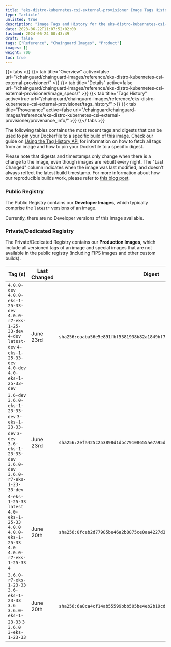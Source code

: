 ```yaml
---
title: "eks-distro-kubernetes-csi-external-provisioner Image Tags History"
type: "article"
unlisted: true
description: "Image Tags and History for the eks-distro-kubernetes-csi-external-provisioner Chainguard Image"
date: 2023-06-22T11:07:52+02:00
lastmod: 2024-06-24 00:43:49
draft: false
tags: ["Reference", "Chainguard Images", "Product"]
images: []
weight: 700
toc: true
---
```


{{< tabs >}}
{{< tab title="Overview" active=false url="/chainguard/chainguard-images/reference/eks-distro-kubernetes-csi-external-provisioner/" >}}
{{< tab title="Details" active=false url="/chainguard/chainguard-images/reference/eks-distro-kubernetes-csi-external-provisioner/image_specs/" >}}
{{< tab title="Tags History" active=true url="/chainguard/chainguard-images/reference/eks-distro-kubernetes-csi-external-provisioner/tags_history/" >}}
{{< tab title="Provenance" active=false url="/chainguard/chainguard-images/reference/eks-distro-kubernetes-csi-external-provisioner/provenance_info/" >}}
{{</ tabs >}}

The following tables contains the most recent tags and digests that can be used to pin your Dockerfile to a specific build of this image. Check our guide on [Using the Tag History API](/chainguard/chainguard-images/using-the-tag-history-api/) for information on how to fetch all tags from an image and how to pin your Dockerfile to a specific digest.

Please note that digests and timestamps only change when there is a change to the image, even though images are rebuilt every night. The "Last Changed" column indicates when the image was last modified, and doesn't always reflect the latest build timestamp. For more information about how our reproducible builds work, please refer to [this blog post](https://www.chainguard.dev/unchained/reproducing-chainguards-reproducible-image-builds).

### Public Registry
The Public Registry contains our **Developer Images**, which typically comprise the `latest*` versions of an image.

Currently, there are no Developer versions of this image available.

### Private/Dedicated Registry
The Private/Dedicated Registry contains our **Production Images**, which include all versioned tags of an image and special images that are not available in the public registry (including FIPS images and other custom builds).

| Tag (s)                                                                                                                                  | Last Changed | Digest                                                                    |
|------------------------------------------------------------------------------------------------------------------------------------------|--------------|---------------------------------------------------------------------------|
|  `4.0.0-dev` `4.0.0-eks-1-25-33-dev` `4.0.0-r7-eks-1-25-33-dev` `4-dev` `latest-dev` `4-eks-1-25-33-dev` `4.0-dev` `4.0-eks-1-25-33-dev` | June 23rd    | `sha256:eaaba56e5e891fbf5381938b82a1849bf730d33802df7ee6d91fb805fc43a80a` |
|  `3.6-dev` `3.6.0-eks-1-23-33-dev` `3-eks-1-23-33-dev` `3-dev` `3.6-eks-1-23-33-dev` `3.6.0-dev` `3.6.0-r7-eks-1-23-33-dev`              | June 23rd    | `sha256:2efa425c253898d1dbc79108655ae7a95d3f0d3982654628dfe5a6224c5b4c7b` |
|  `4-eks-1-25-33` `latest` `4.0-eks-1-25-33` `4.0.0` `4.0.0-eks-1-25-33` `4.0` `4.0.0-r7-eks-1-25-33` `4`                                 | June 20th    | `sha256:0fceb2d77985be46a2b8875ce0aa4227d344802437e011c4029d0a48abb7fb55` |
|  `3.6.0-r7-eks-1-23-33` `3.6-eks-1-23-33` `3.6` `3.6.0-eks-1-23-33` `3` `3.6.0` `3-eks-1-23-33`                                          | June 20th    | `sha256:6a8ca4cf14ab55599bbb505be4eb2b19cdabc00b968852f3ffdb40dfa115e827` |

